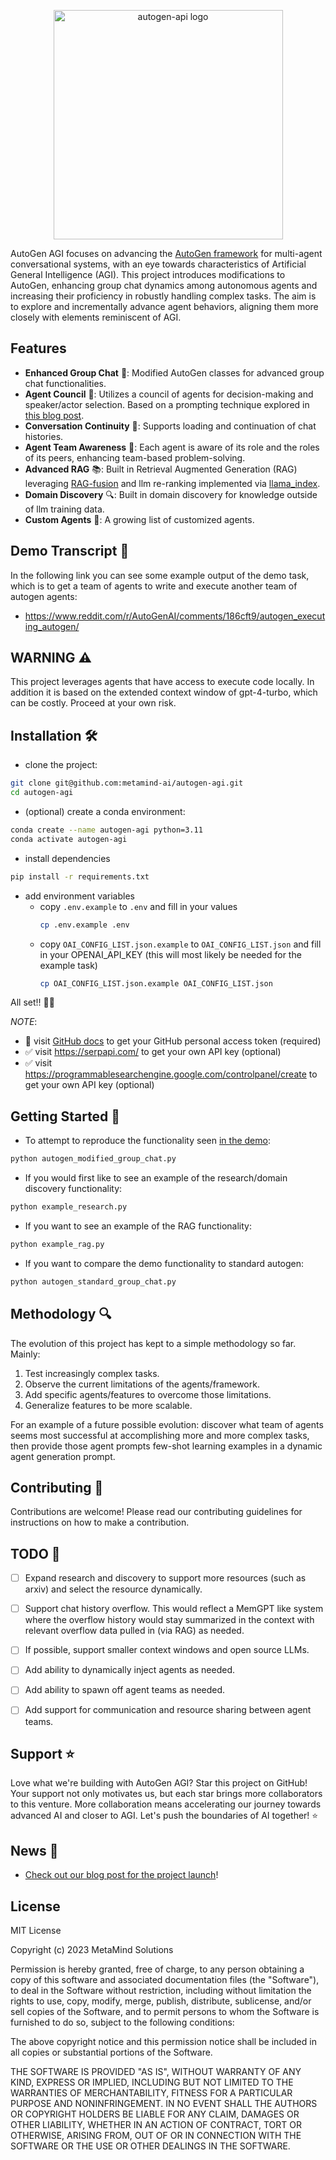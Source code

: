 <p align="center"><a><img width="367" height="367" src="https://github.com/metamind-ai/autogen-agi/assets/12631935/091b52b9-033c-48f6-ab61-1cff2e3f434f" alt="autogen-api logo"></a></p>



AutoGen AGI focuses on advancing the [AutoGen framework](https://github.com/microsoft/autogen) for multi-agent conversational systems, with an eye towards characteristics of Artificial General Intelligence (AGI). This project introduces modifications to AutoGen, enhancing group chat dynamics among autonomous agents and increasing their proficiency in robustly handling complex tasks. The aim is to explore and incrementally advance agent behaviors, aligning them more closely with elements reminiscent of AGI.


## Features
- **Enhanced Group Chat** 💬: Modified AutoGen classes for advanced group chat functionalities.
- **Agent Council** 🧙: Utilizes a council of agents for decision-making and speaker/actor selection. Based on a prompting technique explored in [this blog post](https://www.prompthub.us/blog/exploring-multi-persona-prompting-for-better-outputs).
- **Conversation Continuity** 🔄: Supports loading and continuation of chat histories.
- **Agent Team Awareness** 👥: Each agent is aware of its role and the roles of its peers, enhancing team-based problem-solving.
- **Advanced RAG** 📚: Built in Retrieval Augmented Generation (RAG) leveraging [RAG-fusion](https://towardsdatascience.com/forget-rag-the-future-is-rag-fusion-1147298d8ad1) and llm re-ranking implemented via [llama_index](https://www.llamaindex.ai/).
- **Domain Discovery** 🔍: Built in domain discovery for knowledge outside of llm training data.
- **Custom Agents** 🌟: A growing list of customized agents.


## Demo Transcript 📜
In the following link you can see some example output of the demo task, which is to get a team of agents to write and execute another team of autogen agents: 
- https://www.reddit.com/r/AutoGenAI/comments/186cft9/autogen_executing_autogen/

## WARNING ⚠️
This project leverages agents that have access to execute code locally. In addition it is based on the extended context window of gpt-4-turbo, which can be costly. Proceed at your own risk.

## Installation 🛠️
- clone the project:
```bash
git clone git@github.com:metamind-ai/autogen-agi.git
cd autogen-agi
```
- (optional) create a conda environment:
```bash
conda create --name autogen-agi python=3.11
conda activate autogen-agi
```
- install dependencies
```bash
pip install -r requirements.txt
```
- add environment variables
  - copy `.env.example` to `.env` and fill in your values
    ```bash
    cp .env.example .env
    ```
  - copy `OAI_CONFIG_LIST.json.example` to `OAI_CONFIG_LIST.json` and fill in your OPENAI_API_KEY (this will most likely be needed for the example task)
    ```bash
    cp OAI_CONFIG_LIST.json.example OAI_CONFIG_LIST.json
    ```

All set!! 🎉✨
 
*NOTE*: 
- 🔴 visit [GitHub docs](https://docs.github.com/en/enterprise-server@3.9/authentication/keeping-your-account-and-data-secure/managing-your-personal-access-tokens) to get your GitHub personal access token (required)
- ✅ visit https://serpapi.com/ to get your own API key (optional)
- ✅ visit https://programmablesearchengine.google.com/controlpanel/create to get your own API key (optional)
  
## Getting Started 🚀
- To attempt to reproduce the functionality seen [in the demo](https://www.prompthub.us/blog/exploring-multi-persona-prompting-for-better-outputs):
```bash
python autogen_modified_group_chat.py
```
- If you would first like to see an example of the research/domain discovery functionality:
```bash
python example_research.py
```
- If you want to see an example of the RAG functionality:
```bash
python example_rag.py
```
- If you want to compare the demo functionality to standard autogen:
```bash
python autogen_standard_group_chat.py
```

## Methodology 🔍
The evolution of this project has kept to a simple methodology so far. Mainly: 
1) Test increasingly complex tasks.
2) Observe the current limitations of the agents/framework.
3) Add specific agents/features to overcome those limitations.
4) Generalize features to be more scalable.

For an example of a future possible evolution: discover what team of agents seems most successful at accomplishing more and more complex tasks, then provide those agent prompts few-shot learning examples in a dynamic agent generation prompt.

## Contributing 🤝
Contributions are welcome! Please read our contributing guidelines for instructions on how to make a contribution.

## TODO 📝

- [ ] Expand research and discovery to support more resources (such as arxiv) and select the resource dynamically.
- [ ] Support chat history overflow. This would reflect a MemGPT like system where the overflow history would stay summarized in the context with relevant overflow data pulled in (via RAG) as needed.
- [ ] If possible, support smaller context windows and open source LLMs.
- [ ] Add ability to dynamically inject agents as needed.
- [ ] Add ability to spawn off agent teams as needed.
- [ ] Add support for communication and resource sharing between agent teams.


## Support ⭐
Love what we're building with AutoGen AGI? Star this project on GitHub! Your support not only motivates us, but each star brings more collaborators to this venture. More collaboration means accelerating our journey towards advanced AI and closer to AGI. Let's push the boundaries of AI together! ⭐

## News 📰
- [Check out our blog post for the project launch](https://medium.com/@headley.justin/from-autogpt-to-agi-the-evolutionary-journey-of-autogen-3fefee6d2cc0)!

## License

MIT License

Copyright (c) 2023 MetaMind Solutions

Permission is hereby granted, free of charge, to any person obtaining a copy of this software and associated documentation files (the "Software"), to deal in the Software without restriction, including without limitation the rights to use, copy, modify, merge, publish, distribute, sublicense, and/or sell copies of the Software, and to permit persons to whom the Software is furnished to do so, subject to the following conditions:

The above copyright notice and this permission notice shall be included in all copies or substantial portions of the Software.

THE SOFTWARE IS PROVIDED "AS IS", WITHOUT WARRANTY OF ANY KIND, EXPRESS OR IMPLIED, INCLUDING BUT NOT LIMITED TO THE WARRANTIES OF MERCHANTABILITY, FITNESS FOR A PARTICULAR PURPOSE AND NONINFRINGEMENT. IN NO EVENT SHALL THE AUTHORS OR COPYRIGHT HOLDERS BE LIABLE FOR ANY CLAIM, DAMAGES OR OTHER LIABILITY, WHETHER IN AN ACTION OF CONTRACT, TORT OR OTHERWISE, ARISING FROM, OUT OF OR IN CONNECTION WITH THE SOFTWARE OR THE USE OR OTHER DEALINGS IN THE SOFTWARE.

